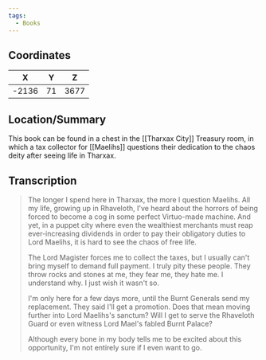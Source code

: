 ```yaml
---
tags:
  - Books
---
```


## Coordinates
| **X** | **Y** | **Z** |
| :---: | :---: | :---: |
| -2136 |  71   | 3677  |

## Location/Summary
This book can be found in a chest in the [[Tharxax City]] Treasury room, in which a tax collector for [[Maelihs]] questions their dedication to the chaos deity after seeing life in Tharxax.

## Transcription
> The longer I spend here in Tharxax, the more I question Maelihs. All my life, growing up in Rhaveloth, I've heard about the horrors of  being forced to become a cog in some perfect Virtuo-made machine. And yet, in a puppet city where even the wealthiest merchants must reap ever-increasing dividends in order to pay their obligatory duties to Lord Maelihs, it is hard to see the chaos of free life.
>
> The Lord Magister forces me to collect the taxes, but I usually can't bring myself to demand full payment. I truly pity these people. They throw rocks and stones at me, they fear me, they hate me. I understand why. I just wish it wasn't so.
>
> I'm only here for a few days more, until the Burnt Generals send my replacement. They said I'll get a promotion. Does that mean moving further into Lord Maelihs's sanctum? Will I get to serve the Rhaveloth Guard or even witness Lord Mael's fabled Burnt Palace?
>
> Although every bone in my body tells me to be excited about this opportunity, I'm not entirely sure if I even want to go.

